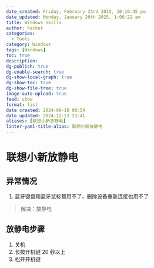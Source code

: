 ```yaml
---
date_created: Friday, February 23rd 2015, 10:10:45 pm
date_updated: Monday, January 20th 2025, 1:08:22 am
title: Windows Skills
author: hacket
categories:
  - Tools
category: Windows
tags: [Windows]
toc: true
description: 
dg-publish: true
dg-enable-search: true
dg-show-local-graph: true
dg-show-toc: true
dg-show-file-tree: true
image-auto-upload: true
feed: show
format: list
date created: 2024-09-10 00:54
date updated: 2024-12-23 23:41
aliases: [联想小新放静电]
linter-yaml-title-alias: 联想小新放静电
---
```


# 联想小新放静电

## 异常情况

1. 蓝牙键盘和蓝牙鼠标都用不了，删除设备重新连接也用不了

> 解决：放静电

## 放静电步骤

1. 关机
2. 长按开机键 20 秒以上
3. 松开开机键
